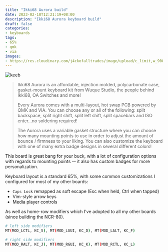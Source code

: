 ```yaml
--- 
title: "Ikki68 Aurora build"
date: 2023-02-18T12:21:19+08:00
description: "Ikki68 Aurora keyboard build"
draft: false
categories:
- keyboards
tags:
- 65%
- qmk
- via
images: 
- https://res.cloudinary.com/j4ckofalltrades/image/upload/c_limit,w_900,g_face/v1676740613/keebs/ikki68_aurora_xa8pcq.jpg
---
```


![keeb](https://res.cloudinary.com/j4ckofalltrades/image/upload/c_limit,w_900/v1676740613/keebs/ikki68_aurora_xa8pcq.jpg)

> Ikki68 Aurora is an affordable, injection molded, polycarbonate case, gasket-mount keyboard kit from Wuque Studio, the people behind Ikki68, OA Switches and more!
>
> Every Aurora comes with a multi-layout, hot swap PCB powered by QMK and VIA. You can choose any or all of the following: split backspace, split right shift, split left shift, split spacebars and ISO enter...no soldering required!
>
> The Aurora uses a variable gasket structure where you can choose how many mounting points to use in order to adjust the amount of bounce / firmness to your liking. You can also customize the keyboard with one of many extra badge designs in several different colors!

This board is great bang for your buck, with a lot of configuration options with regards to mounting points -- it also has custom badges for more personalization.

Keyboard layout is a standard 65%, with some common customizations I configured for most of my other boards:

- `Caps Lock` remapped as soft escape (Esc when held, Ctrl when tapped)
- Vim-style arrow keys
- Media player controls

As well as home-row modifiers which I've adopted to all my other boards (since building the NCR-80).

```bash
# left side modifiers
MT(MOD_LCTL, KC_S), MT(MOD_LGUI, KC_D), MT(MOD_LALT, KC_F)

# right side modifiers
MT(MOD_RALT, KC_J), MT(MOD_RGUI, KC_K), MT(MOD_RCTL, KC_L)
```
